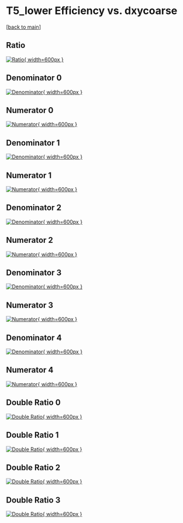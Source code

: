 # T5_lower Efficiency vs. dxycoarse

[[back to main](./)]



## Ratio

[![Ratio](../mtv/var/T5_lower_vtr_0_1_eff_dxycoarse.png){ width=600px }](../mtv/var/T5_lower_vtr_0_1_eff_dxycoarse.pdf)

## Denominator 0

[![Denominator](../mtv/den/T5_lower_vtr_0_1_eff_dxycoarse_den0.png){ width=600px }](../mtv/den/T5_lower_vtr_0_1_eff_dxycoarse_den0.pdf)

## Numerator 0

[![Numerator](../mtv/num/T5_lower_vtr_0_1_eff_dxycoarse_num0.png){ width=600px }](../mtv/num/T5_lower_vtr_0_1_eff_dxycoarse_num0.pdf)

## Denominator 1

[![Denominator](../mtv/den/T5_lower_vtr_0_1_eff_dxycoarse_den1.png){ width=600px }](../mtv/den/T5_lower_vtr_0_1_eff_dxycoarse_den1.pdf)

## Numerator 1

[![Numerator](../mtv/num/T5_lower_vtr_0_1_eff_dxycoarse_num1.png){ width=600px }](../mtv/num/T5_lower_vtr_0_1_eff_dxycoarse_num1.pdf)

## Denominator 2

[![Denominator](../mtv/den/T5_lower_vtr_0_1_eff_dxycoarse_den2.png){ width=600px }](../mtv/den/T5_lower_vtr_0_1_eff_dxycoarse_den2.pdf)

## Numerator 2

[![Numerator](../mtv/num/T5_lower_vtr_0_1_eff_dxycoarse_num2.png){ width=600px }](../mtv/num/T5_lower_vtr_0_1_eff_dxycoarse_num2.pdf)

## Denominator 3

[![Denominator](../mtv/den/T5_lower_vtr_0_1_eff_dxycoarse_den3.png){ width=600px }](../mtv/den/T5_lower_vtr_0_1_eff_dxycoarse_den3.pdf)

## Numerator 3

[![Numerator](../mtv/num/T5_lower_vtr_0_1_eff_dxycoarse_num3.png){ width=600px }](../mtv/num/T5_lower_vtr_0_1_eff_dxycoarse_num3.pdf)

## Denominator 4

[![Denominator](../mtv/den/T5_lower_vtr_0_1_eff_dxycoarse_den4.png){ width=600px }](../mtv/den/T5_lower_vtr_0_1_eff_dxycoarse_den4.pdf)

## Numerator 4

[![Numerator](../mtv/num/T5_lower_vtr_0_1_eff_dxycoarse_num4.png){ width=600px }](../mtv/num/T5_lower_vtr_0_1_eff_dxycoarse_num4.pdf)

## Double Ratio 0

[![Double Ratio](../mtv/ratio/T5_lower_vtr_0_1_eff_dxycoarse_ratio0.png){ width=600px }](../mtv/ratio/T5_lower_vtr_0_1_eff_dxycoarse_ratio0.pdf)

## Double Ratio 1

[![Double Ratio](../mtv/ratio/T5_lower_vtr_0_1_eff_dxycoarse_ratio1.png){ width=600px }](../mtv/ratio/T5_lower_vtr_0_1_eff_dxycoarse_ratio1.pdf)

## Double Ratio 2

[![Double Ratio](../mtv/ratio/T5_lower_vtr_0_1_eff_dxycoarse_ratio2.png){ width=600px }](../mtv/ratio/T5_lower_vtr_0_1_eff_dxycoarse_ratio2.pdf)

## Double Ratio 3

[![Double Ratio](../mtv/ratio/T5_lower_vtr_0_1_eff_dxycoarse_ratio3.png){ width=600px }](../mtv/ratio/T5_lower_vtr_0_1_eff_dxycoarse_ratio3.pdf)


